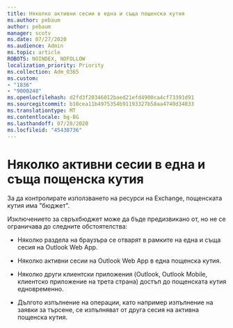 ```yaml
---
title: Няколко активни сесии в една и съща пощенска кутия
ms.author: pebaum
author: pebaum
manager: scotv
ms.date: 07/27/2020
ms.audience: Admin
ms.topic: article
ROBOTS: NOINDEX, NOFOLLOW
localization_priority: Priority
ms.collection: Adm_O365
ms.custom:
- "1836"
- "9000248"
ms.openlocfilehash: d2fd3f20346012baed21efd4900ca4cf73391d91
ms.sourcegitcommit: b10cea11b4975354b91193327b58aa4740d34833
ms.translationtype: MT
ms.contentlocale: bg-BG
ms.lasthandoff: 07/28/2020
ms.locfileid: "45438736"
---
```

# <a name="multiple-active-sessions-to-the-same-mailbox"></a>Няколко активни сесии в една и съща пощенска кутия

За да контролирате използването на ресурси на Exchange, пощенската кутия има "бюджет".

Изключението за свръхбюджет може да бъде предизвикано от, но не се ограничава до следните обстоятелства:

- Няколко раздела на браузъра се отварят в рамките на една и съща сесия на Outlook Web App.

- Няколко активни сесии на Outlook Web App в една пощенска кутия.

- Няколко други клиентски приложения (Outlook, Outlook Mobile, клиентско приложение на трета страна) достъп до пощенската кутия едновременно.

- Дългото изпълнение на операции, като например изпълнение на заявки за търсене, се изпълняват от друга сесия на активна пощенска кутия.

